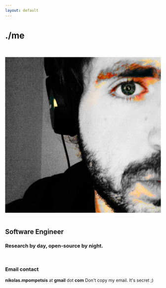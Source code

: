 ```yaml
---
layout: default
---
```


<div class="main-content">
    <h1 class="awesomeh1">./me</h1>
    <br><br>
    <div class="col-4">
        <img class="home-img" src="./assest/images/nb1.png" alt="nb" />
    </div>
    <div class="col-6">
        <br>
        <h2><b>Software Engineer</b></h2>
        <h3>Research by <b>day</b>, open-source by <b>night.</b></h3>
        <br>
        <h3><b>Email contact</b></h3>
        <div class="popup" onclick="popupFun()" onmouseover="popupFun()" oncopy="return false" oncut="return false">
            <b>nikolas.mpompetsis</b> at <b>gmail</b> dot <b>com</b>
            <span class="popuptext" id="myPopup">Don't copy my email. It's secret ;)</span>
        </div>
    </div>
    <br><br><br><br><br><br>
    <br><br><br><br><br><br>
</div>
